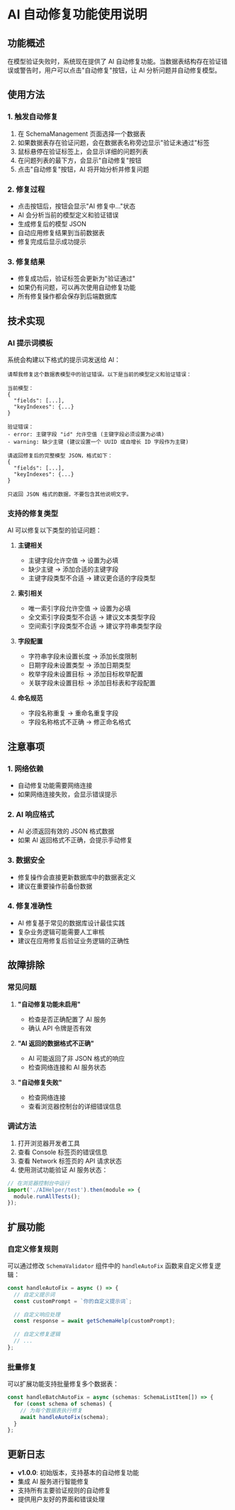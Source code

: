 # AI 自动修复功能使用说明

## 功能概述

在模型验证失败时，系统现在提供了 AI 自动修复功能。当数据表结构存在验证错误或警告时，用户可以点击"自动修复"按钮，让 AI 分析问题并自动修复模型。

## 使用方法

### 1. 触发自动修复

1. 在 SchemaManagement 页面选择一个数据表
2. 如果数据表存在验证问题，会在数据表名称旁边显示"验证未通过"标签
3. 鼠标悬停在验证标签上，会显示详细的问题列表
4. 在问题列表的最下方，会显示"自动修复"按钮
5. 点击"自动修复"按钮，AI 将开始分析并修复问题

### 2. 修复过程

- 点击按钮后，按钮会显示"AI 修复中..."状态
- AI 会分析当前的模型定义和验证错误
- 生成修复后的模型 JSON
- 自动应用修复结果到当前数据表
- 修复完成后显示成功提示

### 3. 修复结果

- 修复成功后，验证标签会更新为"验证通过"
- 如果仍有问题，可以再次使用自动修复功能
- 所有修复操作都会保存到后端数据库

## 技术实现

### AI 提示词模板

系统会构建以下格式的提示词发送给 AI：

```
请帮我修复这个数据表模型中的验证错误。以下是当前的模型定义和验证错误：

当前模型：
{
  "fields": [...],
  "keyIndexes": {...}
}

验证错误：
- error: 主键字段 "id" 允许空值 (主键字段必须设置为必填)
- warning: 缺少主键 (建议设置一个 UUID 或自增长 ID 字段作为主键)

请返回修复后的完整模型 JSON，格式如下：
{
  "fields": [...],
  "keyIndexes": {...}
}

只返回 JSON 格式的数据，不要包含其他说明文字。
```

### 支持的修复类型

AI 可以修复以下类型的验证问题：

1. **主键相关**
   - 主键字段允许空值 → 设置为必填
   - 缺少主键 → 添加合适的主键字段
   - 主键字段类型不合适 → 建议更合适的字段类型

2. **索引相关**
   - 唯一索引字段允许空值 → 设置为必填
   - 全文索引字段类型不合适 → 建议文本类型字段
   - 空间索引字段类型不合适 → 建议字符串类型字段

3. **字段配置**
   - 字符串字段未设置长度 → 添加长度限制
   - 日期字段未设置类型 → 添加日期类型
   - 枚举字段未设置目标 → 添加目标枚举配置
   - 关联字段未设置目标 → 添加目标表和字段配置

4. **命名规范**
   - 字段名称重复 → 重命名重复字段
   - 字段名称格式不正确 → 修正命名格式

## 注意事项

### 1. 网络依赖
- 自动修复功能需要网络连接
- 如果网络连接失败，会显示错误提示

### 2. AI 响应格式
- AI 必须返回有效的 JSON 格式数据
- 如果 AI 返回格式不正确，会提示手动修复

### 3. 数据安全
- 修复操作会直接更新数据库中的数据表定义
- 建议在重要操作前备份数据

### 4. 修复准确性
- AI 修复基于常见的数据库设计最佳实践
- 复杂业务逻辑可能需要人工审核
- 建议在应用修复后验证业务逻辑的正确性

## 故障排除

### 常见问题

1. **"自动修复功能未启用"**
   - 检查是否正确配置了 AI 服务
   - 确认 API 令牌是否有效

2. **"AI 返回的数据格式不正确"**
   - AI 可能返回了非 JSON 格式的响应
   - 检查网络连接和 AI 服务状态

3. **"自动修复失败"**
   - 检查网络连接
   - 查看浏览器控制台的详细错误信息

### 调试方法

1. 打开浏览器开发者工具
2. 查看 Console 标签页的错误信息
3. 查看 Network 标签页的 API 请求状态
4. 使用测试功能验证 AI 服务状态：

```javascript
// 在浏览器控制台中运行
import('./AIHelper/test').then(module => {
  module.runAllTests();
});
```

## 扩展功能

### 自定义修复规则

可以通过修改 `SchemaValidator` 组件中的 `handleAutoFix` 函数来自定义修复逻辑：

```typescript
const handleAutoFix = async () => {
  // 自定义提示词
  const customPrompt = `你的自定义提示词`;
  
  // 自定义响应处理
  const response = await getSchemaHelp(customPrompt);
  
  // 自定义修复逻辑
  // ...
};
```

### 批量修复

可以扩展功能支持批量修复多个数据表：

```typescript
const handleBatchAutoFix = async (schemas: SchemaListItem[]) => {
  for (const schema of schemas) {
    // 为每个数据表执行修复
    await handleAutoFix(schema);
  }
};
```

## 更新日志

- **v1.0.0**: 初始版本，支持基本的自动修复功能
- 集成 AI 服务进行智能修复
- 支持所有主要验证规则的自动修复
- 提供用户友好的界面和错误处理 